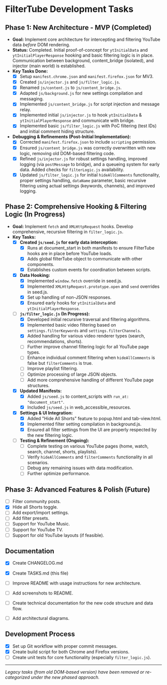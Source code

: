 # FilterTube Development Tasks

## Phase 1: New Architecture - MVP (Completed)
*   **Goal:** Implement core architecture for intercepting and filtering YouTube data *before* DOM rendering.
*   **Status:** Completed. Initial proof-of-concept for `ytInitialData` and `ytInitialPlayerResponse` hooking and basic filtering logic is in place. Communication between background, content_bridge (isolated), and injector (main world) is established.
*   **Key Tasks Done:**
    *   [x] Setup `manifest.chrome.json` and `manifest.firefox.json` for MV3.
    *   [x] Created `js/injector.js` and `js/filter_logic.js`.
    *   [x] Renamed `js/content.js` to `js/content_bridge.js`.
    *   [x] Adapted `js/background.js` for new settings compilation and messaging.
    *   [x] Implemented `js/content_bridge.js` for script injection and message relay.
    *   [x] Implemented initial `js/injector.js` to hook `ytInitialData` & `ytInitialPlayerResponse` and communicate with bridge.
    *   [x] Implemented basic `js/filter_logic.js` with PoC filtering (test IDs) and initial comment hiding structure.
*   **Debugging & Refinements (Post-Initial Implementation):**
    *   [x] Corrected `manifest.firefox.json` to include `scripting` permission.
    *   [x] Ensured `js/content_bridge.js` was correctly overwritten with new logic, removing old DOM-based filtering code.
    *   [x] Refined `js/injector.js` for robust settings handling, improved logging (via `postMessage` to bridge), and a queueing system for early data. Added checks for `filterLogic.js` availability.
    *   [x] Updated `js/filter_logic.js` for initial `hideAllComments` functionality, proper settings handling, `dataName` parameter, basic recursive filtering using actual settings (keywords, channels), and improved logging.

## Phase 2: Comprehensive Hooking & Filtering Logic (In Progress)
*   **Goal:** Implement `fetch` and `XMLHttpRequest` hooks. Develop comprehensive, recursive filtering in `filter_logic.js`.
*   **Key Tasks:**
    *   [x] **Created `js/seed.js` for early data interception:**
        *   [x] Runs at document_start in both manifests to ensure FilterTube hooks are in place before YouTube loads.
        *   [x] Adds global filterTube object to communicate with other components.
        *   [x] Establishes custom events for coordination between scripts.
    *   [x] **Data Hooking:**
        *   [x] Implemented `window.fetch` override in seed.js.
        *   [x] Implemented `XMLHttpRequest.prototype.open` and `send` overrides in seed.js.
        *   [x] Set up handling of non-JSON responses.
        *   [x] Ensured early hooks for `ytInitialData` and `ytInitialPlayerResponse`.
    *   [ ] **`js/filter_logic.js` (In Progress):**
        *   [x] Developed initial recursive traversal and filtering algorithms.
        *   [x] Implemented basic video filtering based on `settings.filterKeywords` and `settings.filterChannels`.
        *   [x] Added handling for various video renderer types (search, recommendations, shorts).
        *   [ ] Further improve channel filtering logic for all YouTube page types.
        *   [ ] Enhance individual comment filtering when `hideAllComments` is false but `filterComments` is true.
        *   [ ] Improve playlist filtering.
        *   [ ] Optimize processing of large JSON objects.
        *   [ ] Add more comprehensive handling of different YouTube page structures.
    *   [x] **Updated Manifests:**
        *   [x] Added `js/seed.js` to content_scripts with `run_at: "document_start"`.
        *   [x] Included `js/seed.js` in web_accessible_resources.
    *   [x] **Settings & UI Integration:**
        *   [x] Added "Hide All Shorts" feature to popup.html and tab-view.html.
        *   [x] Implemented filter setting compilation in background.js.
        *   [x] Ensured all filter settings from the UI are properly respected by the new filtering logic.
    *   [ ] **Testing & Refinement (Ongoing):**
        *   [ ] Complete testing on various YouTube pages (home, watch, search, channel, shorts, playlists).
        *   [ ] Verify `hideAllComments` and `filterComments` functionality in all scenarios.
        *   [ ] Debug any remaining issues with data modification.
        *   [ ] Further optimize performance.

## Phase 3: Advanced Features & Polish (Future)
*   [ ] Filter community posts.
*   [x] Hide all Shorts toggle.
*   [ ] Add export/import settings.
*   [ ] Add filter presets.
*   [ ] Support for YouTube Music.
*   [ ] Support for YouTube TV.
*   [ ] Support for old YouTube layouts (if feasible).

## Documentation
*   [x] Create CHANGELOG.md
*   [x] Create TASKS.md (this file)
*   [ ] Improve README with usage instructions for new architecture.
*   [ ] Add screenshots to README.
*   [ ] Create technical documentation for the new code structure and data flow.
*   [ ] Add architectural diagrams.


## Development Process
*   [x] Set up Git workflow with proper commit messages.
*   [x] Create build script for both Chrome and Firefox versions.
*   [ ] Create unit tests for core functionality (especially `filter_logic.js`).

---
*Legacy tasks (from old DOM-based version) have been removed or re-categorized under the new phased approach.* 